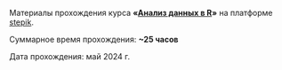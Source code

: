 Материалы прохождения курса **«[Анализ данных в R](https://stepik.org/course/129)»** на платформе [stepik](https://stepik.org/).

Суммарное время прохождения: **~25 часов**

Дата прохождения: май 2024 г.